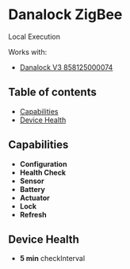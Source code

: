# Danalock ZigBee 

Local Execution

Works with: 

* [Danalock V3 858125000074](https://danalock.com/products/danalock-v3-smart-lock/)

## Table of contents

* [Capabilities](#capabilities)
* [Device Health](#device-health)

## Capabilities

* **Configuration**
* **Health Check** 
* **Sensor**
* **Battery**
* **Actuator**
* **Lock**
* **Refresh**

## Device Health
* __5 min__ checkInterval

